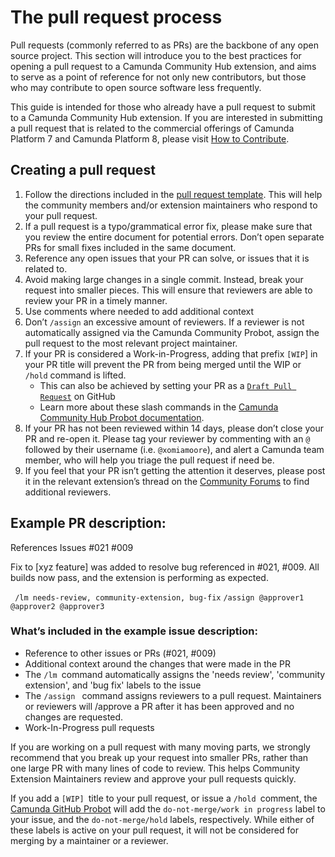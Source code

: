 # The pull request process
Pull requests (commonly referred to as PRs) are the backbone of any open source project. This section will introduce you to the best practices for opening a pull request to a Camunda Community Hub extension, and aims to serve as a point of reference for not only new contributors, but those who may contribute to open source software less frequently.

This guide is intended for those who already have a pull request to submit to a Camunda Community Hub extension. If you are interested in submitting a pull request that is related to the commercial offerings of Camunda Platform 7 and Camunda Platform 8, please visit [How to Contribute](https://camunda.com/developers/how-to-contribute/). 

## Creating a pull request

1. Follow the directions included in the [pull request template](https://github.com/Camunda-Community-Hub/community/issues/new/choose). This will help the community members and/or extension maintainers who respond to your pull request.
2. If a pull request is a typo/grammatical error fix, please make sure that you review the entire document for potential errors. Don’t open separate PRs for small fixes included in the same document.
3. Reference any open issues that your PR can solve, or issues that it is related to.
4. Avoid making large changes in a single commit. Instead, break your request into smaller pieces. This will ensure that reviewers are able to review your PR in a timely manner.
5. Use comments where needed to add additional context
6. Don’t `/assign` an excessive amount of reviewers. If a reviewer is not automatically assigned via the Camunda Community Probot, assign the pull request to the most relevant project maintainer.
7. If your PR is considered a Work-in-Progress, adding that prefix `[WIP`] in your PR title will prevent the PR from being merged until the WIP or `/hold` command is lifted.
    * This can also be achieved by setting your PR as a [`Draft Pull Request`](https://github.blog/2019-02-14-introducing-draft-pull-requests/) on GitHub
    * Learn more about these slash commands in the [Camunda Community Hub Probot documentation](https://github.com/camunda-community-hub/camunda-community-hub-probot).
8. If your PR has not been reviewed within 14 days, please don’t close your PR and re-open it. Please tag your reviewer by commenting with an `@` followed by their username (i.e. `@xomiamoore`), and alert a Camunda team member, who will help you triage the pull request if need be.
9. If you feel that your PR isn’t getting the attention it deserves, please post it in the relevant extension’s thread on the [Community Forums](https://forum.camunda.org/c/community-extensions/13) to find additional reviewers.

## Example PR description:

References Issues #021 #009

Fix to [xyz feature] was added to resolve bug referenced in #021, #009. All builds now pass, and the extension is performing as expected.

<code> /lm needs-review, community-extension, bug-fix</code>
<code>/assign @approver1 @approver2 @approver3</code>

### What’s included in the example issue description:

* Reference to other issues or PRs (#021, #009)
* Additional context around the changes that were made in the PR
* The <code>/lm </code>command automatically assigns the 'needs review', 'community extension', and 'bug fix' labels to the issue
* The <code>/assign </code> command assigns reviewers to a pull request. Maintainers or reviewers will /approve a PR after it has been approved and no changes are requested.
* Work-In-Progress pull requests

If you are working on a pull request with many moving parts, we strongly recommend that you break up your request into smaller PRs, rather than one large PR with many lines of code to review. This helps Community Extension Maintainers review and approve your pull requests quickly. 

If you add a `[WIP] `title to your pull request, or issue a `/hold `comment, the [Camunda GitHub Probot](https://github.com/camunda-community-hub/camunda-community-hub-probot) will add the `do-not-merge/work in progress` label to your issue, and the `do-not-merge/hold` labels, respectively. While either of these labels is active on your pull request, it will not be considered for merging by a maintainer or a reviewer. 
